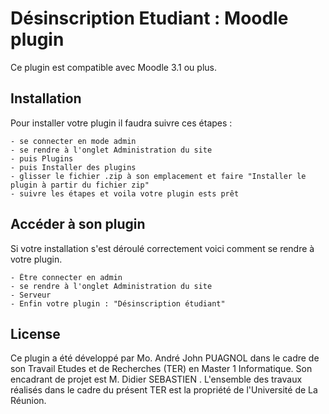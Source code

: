 # Désinscription Etudiant : Moodle plugin

Ce plugin est compatible avec Moodle 3.1 ou plus.

## Installation

Pour installer votre plugin il faudra suivre ces étapes :

    - se connecter en mode admin
    - se rendre à l'onglet Administration du site
    - puis Plugins
    - puis Installer des plugins
    - glisser le fichier .zip à son emplacement et faire "Installer le plugin à partir du fichier zip"
    - suivre les étapes et voila votre plugin ests prêt

## Accéder à son plugin

Si votre installation s'est déroulé correctement voici comment se rendre à votre plugin.

    - Être connecter en admin
    - se rendre à l'onglet Administration du site
    - Serveur
    - Enfin votre plugin : "Désinscription étudiant"


## License

Ce plugin a été développé par Mo.  André John PUAGNOL dans le cadre de son Travail Etudes et de Recherches (TER) en Master 1 Informatique.
Son encadrant de projet est M. Didier SEBASTIEN .
L'ensemble des travaux réalisés dans le cadre du présent TER est la propriété de l'Université de La Réunion.


